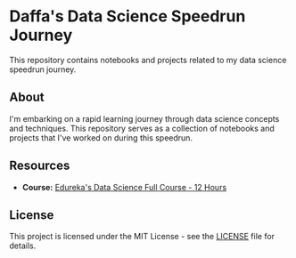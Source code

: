 # Daffa's Data Science Speedrun Journey

This repository contains notebooks and projects related to my data science speedrun journey.

## About

I'm embarking on a rapid learning journey through data science concepts and techniques. This repository serves as a collection of notebooks and projects that I've worked on during this speedrun.

## Resources

- **Course:** [Edureka's Data Science Full Course - 12 Hours](https://www.youtube.com/live/xiEC5oFsq2s?si=XvMpLoVsGGT80Qq6)
  
## License

This project is licensed under the MIT License - see the [LICENSE](LICENSE) file for details.